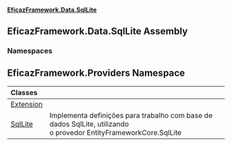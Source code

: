 #### [EficazFramework.Data.SqlLite](EficazFrameworkSqlLiteDataProvider.md 'EficazFramework SqlLite Data Provider')

## EficazFramework.Data.SqlLite Assembly
### Namespaces

<a name='EficazFramework.Providers'></a>

## EficazFramework.Providers Namespace

| Classes | |
| :--- | :--- |
| [Extension](EficazFramework.Providers/Extension.md 'EficazFramework.Providers.Extension') | |
| [SqlLite](EficazFramework.Providers/SqlLite.md 'EficazFramework.Providers.SqlLite') | Implementa definições para trabalho com base de dados SqlLite, utilizando<br/>o provedor EntityFrameworkCore.SqlLite |
